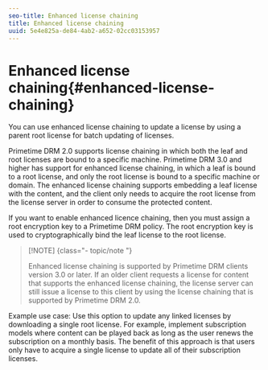 ```yaml
---
seo-title: Enhanced license chaining
title: Enhanced license chaining
uuid: 5e4e825a-de84-4ab2-a652-02cc03153957
---
```


# Enhanced license chaining{#enhanced-license-chaining}

You can use enhanced license chaining to update a license by using a parent root license for batch updating of licenses.

Primetime DRM 2.0 supports license chaining in which both the leaf and root licenses are bound to a specific machine. Primetime DRM 3.0 and higher has support for enhanced license chaining, in which a leaf is bound to a root license, and only the root license is bound to a specific machine or domain. The enhanced license chaining supports embedding a leaf license with the content, and the client only needs to acquire the root license from the license server in order to consume the protected content.

If you want to enable enhanced licence chaining, then you must assign a root encryption key to a Primetime DRM policy. The root encryption key is used to cryptographically bind the leaf license to the root license. 

>[!NOTE] {class="- topic/note "}
>
>Enhanced license chaining is supported by Primetime DRM clients version 3.0 or later. If an older client requests a license for content that supports the enhanced license chaining, the license server can still issue a license to this client by using the license chaining that is supported by Primetime DRM 2.0.

Example use case: Use this option to update any linked licenses by downloading a single root license. For example, implement subscription models where content can be played back as long as the user renews the subscription on a monthly basis. The benefit of this approach is that users only have to acquire a single license to update all of their subscription licenses. 
